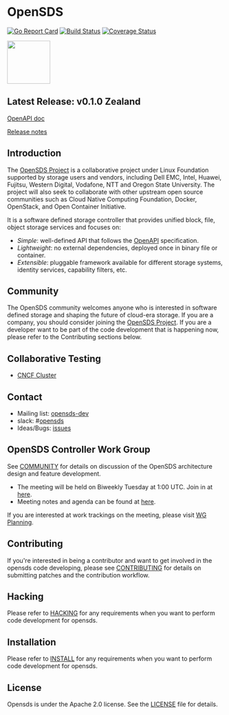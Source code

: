 # OpenSDS

[![Go Report Card](https://goreportcard.com/badge/github.com/opensds/opensds?branch=master)](https://goreportcard.com/report/github.com/opensds/opensds)
[![Build Status](https://travis-ci.org/opensds/opensds.svg?branch=master)](https://travis-ci.org/opensds/opensds)
[![Coverage Status](https://coveralls.io/repos/github/opensds/opensds/badge.svg?branch=master)](https://coveralls.io/github/opensds/opensds?branch=master)

<img src="https://www.opensds.io/wp-content/uploads/sites/18/2016/11/logo_opensds.png" width="100">

## Latest Release: v0.1.0 Zealand
[OpenAPI doc](http://petstore.swagger.io/?url=https://raw.githubusercontent.com/opensds/opensds/v0.1.0/openapi-spec/swagger.yaml)

[Release notes](https://github.com/opensds/opensds/releases/tag/v0.1.0)

## Introduction

The [OpenSDS Project](https://opensds.io/) is a collaborative project under Linux
Foundation supported by storage users and vendors, including
Dell EMC, Intel, Huawei, Fujitsu, Western Digital, Vodafone, NTT and Oregon State University. The project
will also seek to collaborate with other upstream open source communities
such as Cloud Native Computing Foundation, Docker, OpenStack, and Open
Container Initiative. 

It is a software defined storage controller that provides 
unified block, file, object storage services and focuses on:

* *Simple*: well-defined API that follows the [OpenAPI](https://github.com/OAI/OpenAPI-Specification) specification.
* *Lightweight*: no external dependencies, deployed once in binary file or container.
* *Extensible*: pluggable framework available for different storage systems, identity services, capability filters, etc.

## Community

The OpenSDS community welcomes anyone who is interested in software defined
storage and shaping the future of cloud-era storage. If you are a company,
you should consider joining the [OpenSDS Project](https://opensds.io/). 
If you are a developer want to be part of the code development that is happening
now, please refer to the Contributing sections below.

## Collaborative Testing

* [CNCF Cluster](https://github.com/cncf/cluster/issues/30)

## Contact

* Mailing list: [opensds-dev](https://groups.google.com/forum/?hl=en#!forum/opensds-dev)
* slack: #[opensds](https://opensds.slack.com)
* Ideas/Bugs: [issues](https://github.com/opensds/opensds/issues)

## OpenSDS Controller Work Group

See [COMMUNITY](COMMUNITY.md) for details on discussion of the OpenSDS architecture design and feature development.

* The meeting will be held on Biweekly Tuesday at 1:00 UTC. Join in at [here](https://zoom.us/j/933703258).
* Meeting notes and agenda can be found at [here](https://docs.google.com/document/d/1OKDp7iDw_l_5kGyniqTKtrwRFAZMvItGghsxfrCqr5c/edit#).

If you are interested at work trackings on the meeting, please visit [WG Planning](https://docs.google.com/spreadsheets/d/1eFZsYCqTW8-zc8K6IMFUVhmzrZQKpOeO8Br0cCraPlU/edit#gid=0).

## Contributing

If you're interested in being a contributor and want to get involved in the
opensds code developing, please see [CONTRIBUTING](CONTRIBUTING.md) for 
details on submitting patches and the contribution workflow.

## Hacking

Please refer to [HACKING](HACKING.md) for any requirements when you want to perform code
development for opensds.

## Installation

Please refer to [INSTALL](INSTALL.md) for any requirements when you want to perform code
development for opensds.

## License

Opensds is under the Apache 2.0 license. See the [LICENSE](LICENSE) file for details.
